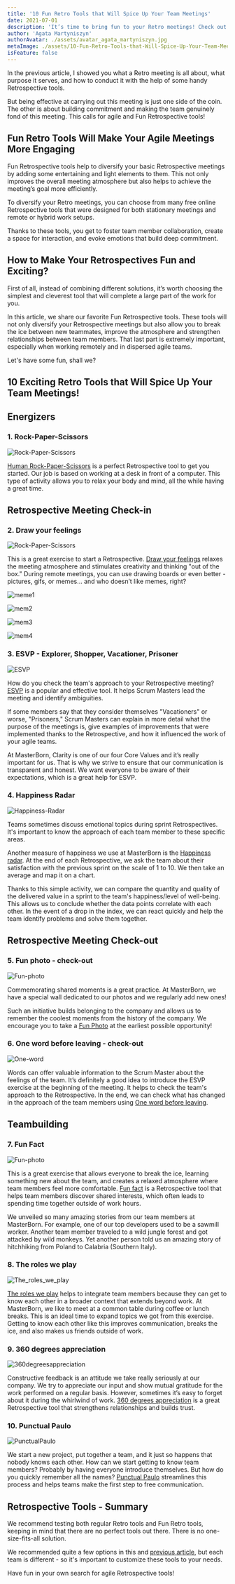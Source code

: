 ```yaml
---
title: '10 Fun Retro Tools that Will Spice Up Your Team Meetings'
date: 2021-07-01
description: 'It’s time to bring fun to your Retro meetings! Check out our list and make Your Agile Meetings Way More Engaging.'
author: 'Agata Martyniszyn'
authorAvatar: ./assets/avatar_agata_martyniszyn.jpg
metaImage: ./assets/10-Fun-Retro-Tools-that-Will-Spice-Up-Your-Team-Meetings/210610_mb_blog_funretrotools_cover.jpg
isFeature: false
---
```


In the previous article, I showed you what a Retro meeting is all about, what purpose it serves, and how to conduct it with the help of some handy Retrospective tools.

But being effective at carrying out this meeting is just one side of the coin. The other is about building commitment and making the team genuinely fond of this meeting. This calls for agile and Fun Retrospective tools!

## Fun Retro Tools Will Make Your Agile Meetings More Engaging

Fun Retrospective tools help to diversify your basic Retrospective meetings by adding some entertaining and light elements to them. This not only improves the overall meeting atmosphere but also helps to achieve the meeting’s goal more efficiently.

To diversify your Retro meetings, you can choose from many free online Retrospective tools that were designed for both stationary meetings and remote or hybrid work setups.

Thanks to these tools, you get to foster team member collaboration, create a space for interaction, and evoke emotions that build deep commitment.

## How to Make Your Retrospectives Fun and Exciting?

First of all, instead of combining different solutions, it’s worth choosing the simplest and cleverest tool that will complete a large part of the work for you.

In this article, we share our favorite Fun Retrospective tools. These tools will not only diversify your Retrospective meetings but also allow you to break the ice between new teammates, improve the atmosphere and strengthen relationships between team members. That last part is extremely important, especially when working remotely and in dispersed agile teams.

Let's have some fun, shall we?

## 10 Exciting Retro Tools that Will Spice Up Your Team Meetings!

## Energizers

### 1. Rock-Paper-Scissors
![Rock-Paper-Scissors](assets/10-Fun-Retro-Tools-that-Will-Spice-Up-Your-Team-Meetings/Rock-Paper-Scissors.jpg)


[Human Rock-Paper-Scissors](https://www.funretrospectives.com/human-rock-paper-scissors/) is a perfect Retrospective tool to get you started. Our job is based on working at a desk in front of a computer. This type of activity allows you to relax your body and mind, all the while having a great time.



## Retrospective Meeting Check-in

### 2. Draw your feelings
![Rock-Paper-Scissors](assets/10-Fun-Retro-Tools-that-Will-Spice-Up-Your-Team-Meetings/Draw-your-feelings.jpg)

This is a great exercise to start a Retrospective. [Draw your feelings](https://www.funretrospectives.com/draw-your-feelings/) relaxes the meeting atmosphere and stimulates creativity and thinking "out of the box." During remote meetings, you can use drawing boards or even better - pictures, gifs, or memes… and who doesn’t like memes, right?

![meme1](assets/10-Fun-Retro-Tools-that-Will-Spice-Up-Your-Team-Meetings/meme1.jpeg)

![mem2](assets/10-Fun-Retro-Tools-that-Will-Spice-Up-Your-Team-Meetings/mem2.jpeg)

![mem3](assets/10-Fun-Retro-Tools-that-Will-Spice-Up-Your-Team-Meetings/mem3.jpeg)

![mem4](assets/10-Fun-Retro-Tools-that-Will-Spice-Up-Your-Team-Meetings/mem4.png)



### 3. ESVP - Explorer, Shopper, Vacationer, Prisoner
![ESVP](assets/10-Fun-Retro-Tools-that-Will-Spice-Up-Your-Team-Meetings/ESVP.jpg)

How do you check the team's approach to your Retrospective meeting? [ESVP](https://www.funretrospectives.com/esvp-explorer-shopper-vacationer-prisoner/)  is a popular and effective tool. It helps Scrum Masters lead the meeting and identify ambiguities.

If some members say that they consider themselves "Vacationers" or worse, "Prisoners," Scrum Masters can explain in more detail what the purpose of the meetings is, give examples of improvements that were implemented thanks to the Retrospective, and how it influenced the work of your agile teams.

At MasterBorn, Clarity is one of our four Core Values and it’s really important for us. That is why we strive to ensure that our communication is transparent and honest. We want everyone to be aware of their expectations, which is a great help for ESVP.

### 4. Happiness Radar
![Happiness-Radar](assets/10-Fun-Retro-Tools-that-Will-Spice-Up-Your-Team-Meetings/Happiness-Radar.jpg)

Teams sometimes discuss emotional topics during sprint Retrospectives. It's important to know the approach of each team member to these specific areas.

Another measure of happiness we use at MasterBorn is the [Happiness radar](https://www.funretrospectives.com/happiness-radar/). At the end of each Retrospective, we ask the team about their satisfaction with the previous sprint on the scale of 1 to 10. We then take an average and map it on a chart.

Thanks to this simple activity, we can compare the quantity and quality of the delivered value in a sprint to the team's happiness/level of well-being. This allows us to conclude whether the data points correlate with each other. In the event of a drop in the index, we can react quickly and help the team identify problems and solve them together.

## Retrospective Meeting Check-out

### 5. Fun photo - check-out
![Fun-photo](assets/10-Fun-Retro-Tools-that-Will-Spice-Up-Your-Team-Meetings/Fun-photo.jpg)

Commemorating shared moments is a great practice. At MasterBorn, we have a special wall dedicated to our photos and we regularly add new ones!

Such an initiative builds belonging to the company and allows us to remember the coolest moments from the history of the company. We encourage you to take a [Fun Photo](https://www.funretrospectives.com/fun-photo/) at the earliest possible opportunity!

### 6. One word before leaving - check-out
![One-word](assets/10-Fun-Retro-Tools-that-Will-Spice-Up-Your-Team-Meetings/One-word.jpg)

Words can offer valuable information to the Scrum Master about the feelings of the team. It’s definitely a good idea to introduce the ESVP exercise at the beginning of the meeting. It helps to check the team's approach to the Retrospective. In the end, we can check what has changed in the approach of the team members using [One word before leaving](https://www.funretrospectives.com/one-word-before-leaving/).



## Teambuilding

### 7. Fun Fact
![Fun-photo](assets/10-Fun-Retro-Tools-that-Will-Spice-Up-Your-Team-Meetings/Funfact.jpg)

This is a great exercise that allows everyone to break the ice, learning something new about the team, and creates a relaxed atmosphere where team members feel more comfortable. [Fun fact](https://www.funretrospectives.com/fun-fact/) is a Retrospective tool that helps team members discover shared interests, which often leads to spending time together outside of work hours.

We unveiled so many amazing stories from our team members at MasterBorn. For example, one of our top developers used to be a sawmill worker. Another team member traveled to a wild jungle forest and got attacked by wild monkeys. Yet another person told us an amazing story of hitchhiking from Poland to Calabria (Southern Italy).

### 8. The roles we play
![The_roles_we_play](assets/10-Fun-Retro-Tools-that-Will-Spice-Up-Your-Team-Meetings/The_roles_we_play.jpg)

[The roles we play](https://www.funretrospectives.com/the-roles-we-play/) helps to integrate team members because they can get to know each other in a broader context that extends beyond work. At MasterBorn, we like to meet at a common table during coffee or lunch breaks. This is an ideal time to expand topics we got from this exercise. Getting to know each other like this improves communication, breaks the ice, and also makes us friends outside of work.

### 9. 360 degrees appreciation
![360degreesappreciation](assets/10-Fun-Retro-Tools-that-Will-Spice-Up-Your-Team-Meetings/360degreesappreciation.jpg)

Constructive feedback is an attitude we take really seriously at our company. We try to appreciate our input and show mutual gratitude for the work performed on a regular basis. However, sometimes it’s easy to forget about it during the whirlwind of work. [360 degrees appreciation](https://www.funretrospectives.com/360-degrees-appreciation/) is a great Retrospective tool that strengthens relationships and builds trust.

### 10. Punctual Paulo
![PunctualPaulo](assets/10-Fun-Retro-Tools-that-Will-Spice-Up-Your-Team-Meetings/PunctualPaulo.jpg)

We start a new project, put together a team, and it just so happens that nobody knows each other. How can we start getting to know team members? Probably by having everyone introduce themselves. But how do you quickly remember all the names? [Punctual Paulo](https://www.funretrospectives.com/punctual-paulo/) streamlines this process and helps teams make the first step to free communication.


## Retrospective Tools - Summary

We recommend testing both regular Retro tools and Fun Retro tools, keeping in mind that there are no perfect tools out there. There is no one-size-fits-all solution.

We recommended quite a few options in this and [previous article](../10-retrospective-tools-for-scrum-masters), but each team is different - so it's important to customize these tools to your needs.

Have fun in your own search for agile Retrospective tools!
